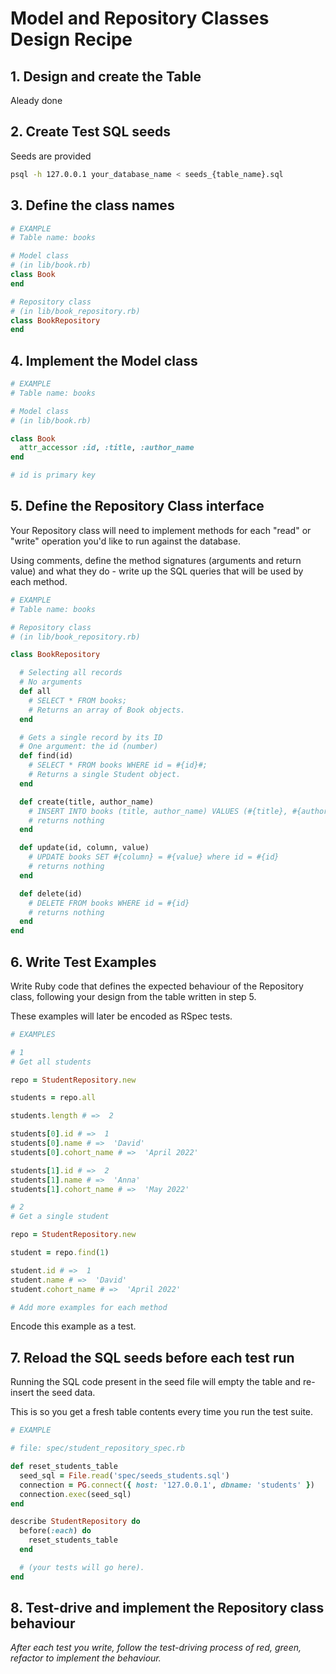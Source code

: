 # Model and Repository Classes Design Recipe

## 1. Design and create the Table

Aleady done

## 2. Create Test SQL seeds

Seeds are provided

```bash
psql -h 127.0.0.1 your_database_name < seeds_{table_name}.sql
```

## 3. Define the class names

```ruby
# EXAMPLE
# Table name: books

# Model class
# (in lib/book.rb)
class Book
end

# Repository class
# (in lib/book_repository.rb)
class BookRepository
end
```

## 4. Implement the Model class

```ruby
# EXAMPLE
# Table name: books

# Model class
# (in lib/book.rb)

class Book
  attr_accessor :id, :title, :author_name
end

# id is primary key
```

## 5. Define the Repository Class interface

Your Repository class will need to implement methods for each "read" or "write" operation you'd like to run against the database.

Using comments, define the method signatures (arguments and return value) and what they do - write up the SQL queries that will be used by each method.

```ruby
# EXAMPLE
# Table name: books

# Repository class
# (in lib/book_repository.rb)

class BookRepository

  # Selecting all records
  # No arguments
  def all
    # SELECT * FROM books;
    # Returns an array of Book objects.
  end

  # Gets a single record by its ID
  # One argument: the id (number)
  def find(id)
    # SELECT * FROM books WHERE id = #{id}#;
    # Returns a single Student object.
  end

  def create(title, author_name)
    # INSERT INTO books (title, author_name) VALUES (#{title}, #{author_name})
    # returns nothing
  end

  def update(id, column, value)
    # UPDATE books SET #{column} = #{value} where id = #{id}
    # returns nothing
  end

  def delete(id)
    # DELETE FROM books WHERE id = #{id}
    # returns nothing
  end
end
```

## 6. Write Test Examples

Write Ruby code that defines the expected behaviour of the Repository class, following your design from the table written in step 5.

These examples will later be encoded as RSpec tests.

```ruby
# EXAMPLES

# 1
# Get all students

repo = StudentRepository.new

students = repo.all

students.length # =>  2

students[0].id # =>  1
students[0].name # =>  'David'
students[0].cohort_name # =>  'April 2022'

students[1].id # =>  2
students[1].name # =>  'Anna'
students[1].cohort_name # =>  'May 2022'

# 2
# Get a single student

repo = StudentRepository.new

student = repo.find(1)

student.id # =>  1
student.name # =>  'David'
student.cohort_name # =>  'April 2022'

# Add more examples for each method
```

Encode this example as a test.

## 7. Reload the SQL seeds before each test run

Running the SQL code present in the seed file will empty the table and re-insert the seed data.

This is so you get a fresh table contents every time you run the test suite.

```ruby
# EXAMPLE

# file: spec/student_repository_spec.rb

def reset_students_table
  seed_sql = File.read('spec/seeds_students.sql')
  connection = PG.connect({ host: '127.0.0.1', dbname: 'students' })
  connection.exec(seed_sql)
end

describe StudentRepository do
  before(:each) do 
    reset_students_table
  end

  # (your tests will go here).
end
```

## 8. Test-drive and implement the Repository class behaviour

_After each test you write, follow the test-driving process of red, green, refactor to implement the behaviour._